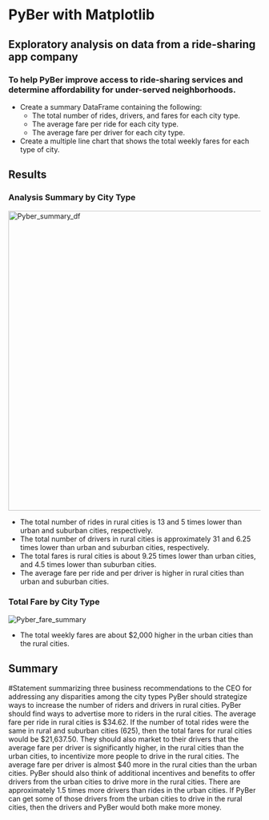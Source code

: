 # PyBer with Matplotlib

## Exploratory analysis on data from a ride-sharing app company
### To help PyBer improve access to ride-sharing services and determine affordability for under-served neighborhoods.
- Create a summary DataFrame containing the following:
    - The total number of rides, drivers, and fares for each city type.
    - The average fare per ride for each city type.
    - The average fare per driver for each city type.
- Create a multiple line chart that shows the total weekly fares for each type of city.

## Results
### Analysis Summary by City Type
<img width="599" alt="Pyber_summary_df" src="https://user-images.githubusercontent.com/100643519/162642941-f229a426-0312-4f58-bfb2-44288531f466.png">

- The total number of rides in rural cities is 13 and 5 times lower than urban and suburban cities, respectively.
- The total number of drivers in rural cities is approximately 31 and 6.25 times lower than urban and suburban cities, respectively.
- The total fares is rural cities is about 9.25 times lower than urban cities, and 4.5 times lower than suburban cities.
- The average fare per ride and per driver is higher in rural cities than urban and suburban cities.

### Total Fare by City Type
![Pyber_fare_summary](https://user-images.githubusercontent.com/100643519/162642996-6a7d7c44-a565-4b5d-9011-ba5e47dc5be0.png)
    
- The total weekly fares are about $2,000 higher in the urban cities than the rural cities.

## Summary
#Statement summarizing three business recommendations to the CEO for addressing any disparities among the city types
PyBer should strategize ways to increase the number of riders and drivers in rural cities. PyBer should find ways to advertise more to riders in the rural cities. The average fare per ride in rural cities is $34.62. If the number of total rides were the same in rural and suburban cities (625), then the total fares for rural cities would be $21,637.50. They should also market to their drivers that the average fare per driver is significantly higher, in the rural cities than the urban cities, to incentivize more people to drive in the rural cities. The average fare per driver is almost $40 more in the rural cities than the urban cities. PyBer should also think of additional incentives and benefits to offer drivers from the urban cities to drive more in the rural cities. There are approximately 1.5 times more drivers than rides in the urban cities. If PyBer can get some of those drivers from the urban cities to drive in the rural cities, then the drivers and PyBer would both make more money.
